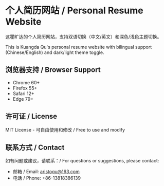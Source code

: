 # 个人简历网站 / Personal Resume Website

这瞿旷达的个人简历网站，支持双语切换（中文/英文）和深色/浅色主题切换。

This is Kuangda Qu's personal resume website with bilingual support (Chinese/English) and dark/light theme toggle.


## 浏览器支持 / Browser Support

- Chrome 60+
- Firefox 55+
- Safari 12+
- Edge 79+

## 许可证 / License

MIT License - 可自由使用和修改 / Free to use and modify

## 联系方式 / Contact

如有问题或建议，请联系：/ For questions or suggestions, please contact:
- 邮箱 / Email: aristoqu@163.com
- 电话 / Phone: +86-13818386139

